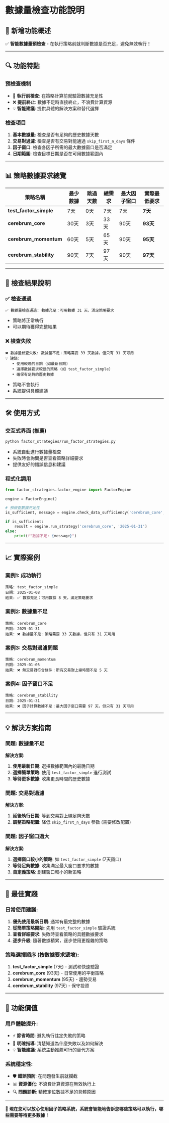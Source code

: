 # 數據量檢查功能說明

## 🎯 **新增功能概述**

✅ **智能數據量預檢查** - 在執行策略前就判斷數據是否充足，避免無效執行！

---

## 🔍 **功能特點**

### **預檢查機制**
- 🚀 **執行前檢查**: 在策略計算前就驗證數據充足性
- ❌ **提前終止**: 數據不足時直接終止，不浪費計算資源
- 💡 **智能建議**: 提供具體的解決方案和替代選擇

### **檢查項目**
1. **基本數據量**: 檢查是否有足夠的歷史數據天數
2. **交易對過濾**: 檢查是否有交易對能通過 `skip_first_n_days` 條件
3. **因子窗口**: 檢查各因子所需的最大數據窗口是否滿足
4. **日期範圍**: 檢查目標日期是否在可用數據範圍內

---

## 📊 **策略數據要求總覽**

| 策略名稱 | 最少數據 | 跳過天數 | 總需求 | 最大因子窗口 | 實際最低要求 |
|---------|---------|---------|--------|-------------|-------------|
| **test_factor_simple** | 7天 | 0天 | 7天 | 7天 | **7天** |
| **cerebrum_core** | 30天 | 3天 | 33天 | 90天 | **93天** |
| **cerebrum_momentum** | 60天 | 5天 | 65天 | 90天 | **95天** |
| **cerebrum_stability** | 90天 | 7天 | 97天 | 90天 | **97天** |

---

## 🚨 **檢查結果說明**

### **✅ 檢查通過**
```
✅ 數據量檢查通過: 數據充足：可用數據 31 天，滿足策略要求
```
- 策略將正常執行
- 可以期待獲得完整結果

### **❌ 檢查失敗**
```
❌ 數據量檢查失敗: 數據量不足：策略需要 33 天數據，但只有 31 天可用
💡 建議:
   • 使用較晚的日期 (如最新日期)
   • 選擇數據要求較低的策略 (如 test_factor_simple)
   • 確保有足夠的歷史數據
```
- 策略不會執行
- 系統提供具體建議

---

## 🛠️ **使用方式**

### **交互式界面** (推薦)
```bash
python factor_strategies/run_factor_strategies.py
```
- 系統自動進行數據量檢查
- 失敗時會詢問是否查看策略詳細要求
- 提供友好的錯誤信息和建議

### **程式化調用**
```python
from factor_strategies.factor_engine import FactorEngine

engine = FactorEngine()

# 預檢查數據充足性
is_sufficient, message = engine.check_data_sufficiency('cerebrum_core', '2025-01-31')

if is_sufficient:
    result = engine.run_strategy('cerebrum_core', '2025-01-31')
else:
    print(f"數據不足: {message}")
```

---

## 📈 **實際案例**

### **案例1: 成功執行**
```
策略: test_factor_simple
日期: 2025-01-08
結果: ✅ 數據充足：可用數據 8 天，滿足策略要求
```

### **案例2: 數據量不足**
```
策略: cerebrum_core
日期: 2025-01-31
結果: ❌ 數據量不足：策略需要 33 天數據，但只有 31 天可用
```

### **案例3: 交易對過濾問題**
```
策略: cerebrum_momentum
日期: 2025-01-05
結果: ❌ 無交易對符合條件：所有交易對上線時間不足 5 天
```

### **案例4: 因子窗口不足**
```
策略: cerebrum_stability
日期: 2025-01-31
結果: ❌ 因子計算數據不足：最大因子窗口需要 97 天，但只有 31 天可用
```

---

## 💡 **解決方案指南**

### **問題: 數據量不足**
**解決方案**:
1. **使用最新日期**: 選擇數據範圍內的最晚日期
2. **選擇簡單策略**: 使用 `test_factor_simple` 進行測試
3. **等待更多數據**: 收集更長時間的歷史數據

### **問題: 交易對過濾**
**解決方案**:
1. **延後執行日期**: 等到交易對上線足夠天數
2. **調整策略配置**: 降低 `skip_first_n_days` 參數 (需要修改配置)

### **問題: 因子窗口過大**
**解決方案**:
1. **選擇窗口較小的策略**: 如 `test_factor_simple` (7天窗口)
2. **等待足夠數據**: 收集滿足最大窗口要求的數據
3. **自定義策略**: 創建窗口較小的新策略

---

## 🎯 **最佳實踐**

### **日常使用建議**:
1. **優先使用最新日期**: 通常有最完整的數據
2. **從簡單策略開始**: 先用 `test_factor_simple` 驗證系統
3. **查看詳細要求**: 失敗時查看策略的具體數據要求
4. **逐步升級**: 隨著數據積累，逐步使用更複雜的策略

### **策略選擇順序** (按數據要求遞增):
1. **test_factor_simple** (7天) - 測試和快速驗證
2. **cerebrum_core** (93天) - 日常使用的平衡策略  
3. **cerebrum_momentum** (95天) - 趨勢交易
4. **cerebrum_stability** (97天) - 保守投資

---

## 🎊 **功能價值**

### **用戶體驗提升**:
- ⚡ **節省時間**: 避免執行註定失敗的策略
- 🎯 **明確指導**: 清楚知道為什麼失敗以及如何解決
- 💡 **智能建議**: 系統主動推薦可行的替代方案

### **系統穩定性**:
- 🛡️ **錯誤預防**: 在問題發生前就攔截
- 📊 **資源優化**: 不浪費計算資源在無效執行上
- 🔍 **問題診斷**: 精確定位數據不足的具體原因

---

**🎯 現在您可以放心使用因子策略系統，系統會智能地告訴您哪些策略可以執行，哪些需要等待更多數據！** 